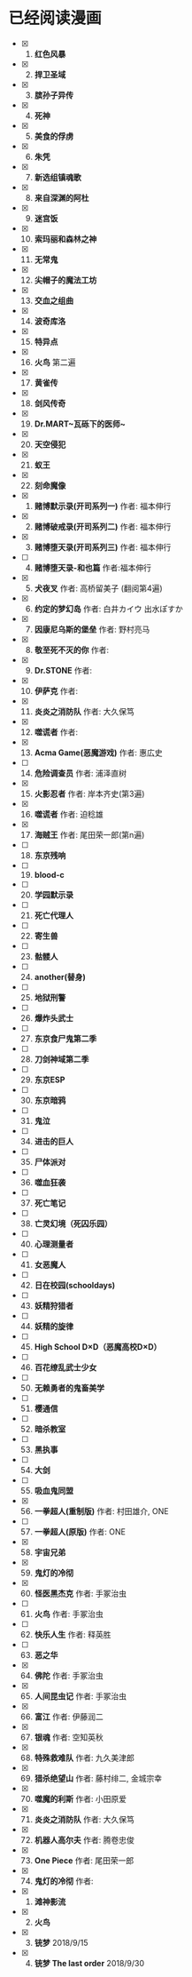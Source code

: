 # 已经阅读漫画

- [x] 1. **红色风暴** 
- [x] 2. **捍卫圣域**
- [x] 3. **膑孙子异传**
- [x] 4. **死神**
- [x] 5. **美食的俘虏**
- [x] 6. **朱凭**
- [x] 7. **新选组镇魂歌**
- [x] 8. **来自深渊的阿杜**
- [x] 9. **迷宫饭**
- [x] 10. **索玛丽和森林之神**
- [x] 11. **无常鬼**
- [x] 12. **尖帽子的魔法工坊**
- [x] 13. **交血之组曲**
- [x] 14. **波奇库洛**
- [x] 15. **特异点**
- [x] 16. **火鸟** 第二遍
- [x] 17. **黄雀传**
- [x] 18. **剑风传奇**
- [x] 19. **Dr.MART\~瓦砾下的医师\~**
- [x] 20. **天空侵犯**
- [x] 21. **蚁王**
- [x] 22. **刻命魔像**


- [x] 1. **赌博默示录(开司系列一)** 作者: 福本伸行
- [x] 2. **赌博破戒录(开司系列二)** 作者: 福本伸行
- [x] 3. **赌博堕天录(开司系列三)** 作者: 福本伸行
- [ ] 4. **赌博堕天录-和也篇** 作者:福本伸行
- [x] 5. **犬夜叉** 作者: 高桥留美子 (翻阅第4遍)
- [x] 6. **约定的梦幻岛** 作者: 白井カイウ 出水ぽすか
- [x] 7. **因康尼乌斯的堡垒** 作者: 野村亮马
- [x] 8. **敬至死不灭的你** 作者:
- [x] 9. **Dr.STONE** 作者:
- [x] 10. **伊萨克** 作者:
- [x] 11. **炎炎之消防队** 作者: 大久保笃
- [x] 12. **噬谎者** 作者: 
- [x] 13. **Acma Game(恶魔游戏)** 作者: 惠広史
- [ ] 14. **危险调查员** 作者: 浦泽直树
- [x] 15. **火影忍者** 作者: 岸本齐史(第3遍)
- [x] 16. **噬谎者** 作者: 迫稔雄
- [x] 17. **海贼王** 作者: 尾田荣一郎(第n遍)
- [ ] 18. **东京残响**
- [ ] 19. **blood-c**
- [ ] 20. **学园默示录**
- [ ] 21. **死亡代理人**
- [ ] 22. **寄生兽**
- [ ] 23. **骷髅人**
- [ ] 24. **another(替身)**
- [ ] 25. **地狱刑警**
- [ ] 26. **爆炸头武士**
- [ ] 27. **东京食尸鬼第二季**
- [ ] 28. **刀剑神域第二季**
- [ ] 29. **东京ESP**
- [ ] 30. **东京暗鸦**
- [ ] 31. **鬼泣**
- [ ] 34. **进击的巨人**
- [ ] 35. **尸体派对**
- [ ] 36. **噬血狂袭**
- [ ] 37. **死亡笔记**
- [ ] 38. **亡灵幻境（死囚乐园）**
- [ ] 40. **心理测量者**
- [ ] 41. **女恶魔人**
- [ ] 42. **日在校园(schooldays)**
- [ ] 43. **妖精狩猎者**
- [ ] 44. **妖精的旋律**
- [ ] 45. **High School D×D（恶魔高校D×D）**
- [ ] 46. **百花缭乱武士少女**
- [ ] 50. **无赖勇者的鬼畜美学**
- [ ] 51. **樱通信**
- [ ] 52. **暗杀教室**
- [ ] 53. **黑执事**
- [ ] 54. **大剑**
- [ ] 55. **吸血鬼同盟**
- [x] 56. **一拳超人(重制版)** 作者: 村田雄介, ONE
- [ ] 57. **一拳超人(原版)** 作者: ONE
- [x] 58. **宇宙兄弟**
- [x] 59. **鬼灯的冷彻**
- [x] 60. **怪医黑杰克** 作者: 手冢治虫
- [ ] 61. **火鸟** 作者: 手冢治虫
- [ ] 62. **快乐人生** 作者: 释英胜
- [ ] 63. **恶之华**
- [x] 64. **佛陀** 作者: 手冢治虫
- [x] 65. **人间昆虫记** 作者: 手冢治虫
- [x] 66. **富江** 作者: 伊藤润二
- [x] 67. **银魂** 作者: 空知英秋
- [x] 68. **特殊救难队** 作者: 九久美津郎
- [x] 69. **猎杀绝望山** 作者: 藤村绯二, 金城宗幸
- [x] 70. **噬魔的利斯** 作者: 小田原爱
- [x] 71. **炎炎之消防队** 作者: 大久保笃
- [x] 72. **机器人高尔夫** 作者: 腾卷忠俊
- [x] 73. **One Piece** 作者: 尾田荣一郎
- [x] 74. **鬼灯的冷彻** 作者: 


- [x] 1. **滩神影流**
- [x] 2. **火鸟** 
- [x] 3. **铳梦** 2018/9/15
- [x] 4. **铳梦 The last order** 2018/9/30


